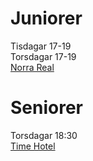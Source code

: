 # Juniorer  
Tisdagar 17-19  
Torsdagar 17-19  
[Norra Real](https://goo.gl/maps/6EQ7PcFVKZWN6jDz6)

# Seniorer  
Torsdagar 18:30  
[Time Hotel](https://goo.gl/maps/YKkNF2dhiMQnJaHY7)
